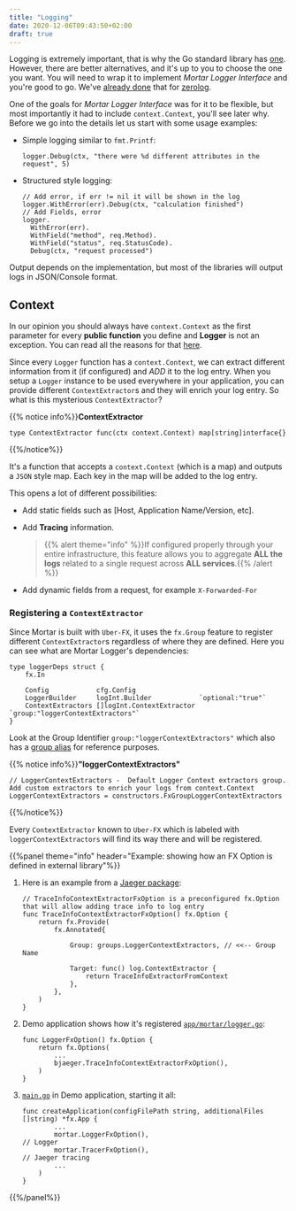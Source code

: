 ```yaml
---
title: "Logging"
date: 2020-12-06T09:43:50+02:00
draft: true
---
```


Logging is extremely important, that is why the Go standard library has [one](https://golang.org/pkg/log/).
However, there are better alternatives, and it's up to you to choose the one you want.
You will need to wrap it to implement *Mortar Logger Interface* and you're good to go.
We've [already done](https://github.com/go-masonry/bzerolog) that for [zerolog](https://github.com/rs/zerolog).

One of the goals for *Mortar Logger Interface* was for it to be flexible, but most importantly it had to include `context.Context`, you'll see later why.
Before we go into the details let us start with some usage examples:

- Simple logging similar to `fmt.Printf`:
  
  ```golang
  logger.Debug(ctx, "there were %d different attributes in the request", 5)
  ```

- Structured style logging:

  ```golang
  // Add error, if err != nil it will be shown in the log
  logger.WithError(err).Debug(ctx, "calculation finished")
  // Add Fields, error
  logger.
    WithError(err).
    WithField("method", req.Method).
    WithField("status", req.StatusCode).
    Debug(ctx, "request processed")
  ```

Output depends on the implementation, but most of the libraries will output logs in JSON/Console format.

## Context

In our opinion you should always have `context.Context` as the first parameter for every **public function** you define and **Logger** is not an exception.
You can read all the reasons for that [here](/middleware/context).

Since every `Logger` function has a `context.Context`, we can extract different information from it (if configured) and *ADD* it to the log entry.
When you setup a `Logger` instance to be used everywhere in your application, you can provide different `ContextExtractor`s and they will enrich your log entry.
So what is this mysterious `ContextExtractor`?

{{% notice info%}}**ContextExtractor**
```golang
type ContextExtractor func(ctx context.Context) map[string]interface{}
```
{{%/notice%}}

It's a function that accepts a `context.Context` (which is a map) and outputs a `JSON` style map.
Each key in the map will be added to the log entry.

This opens a lot of different possibilities:

- Add static fields such as [Host, Application Name/Version, etc].
- Add **Tracing** information.
  
  > {{% alert theme="info" %}}If configured properly through your entire infrastructure, this feature allows you to aggregate **ALL the logs** related to a single request across **ALL services**.{{% /alert %}}

- Add dynamic fields from a request, for example `X-Forwarded-For`

### Registering a `ContextExtractor`

Since Mortar is built with `Uber-FX`, it uses the `fx.Group` feature to register different `ContextExtractor`s regardless of where they are defined.
Here you can see what are Mortar Logger's dependencies:

```golang
type loggerDeps struct {
	fx.In

	Config            cfg.Config
	LoggerBuilder     logInt.Builder            `optional:"true"`
	ContextExtractors []logInt.ContextExtractor `group:"loggerContextExtractors"`
}
```

Look at the Group Identifier `group:"loggerContextExtractors"` which also has a [group alias](https://github.com/go-masonry/mortar/blob/master/providers/groups/alias.go#L41) for reference purposes.

{{% notice info%}}**"loggerContextExtractors"**
```golang
// LoggerContextExtractors -  Default Logger Context extractors group. Add custom extractors to enrich your logs from context.Context
LoggerContextExtractors = constructors.FxGroupLoggerContextExtractors
```
{{%/notice%}}

Every `ContextExtractor` known to `Uber-FX` which is labeled with `loggerContextExtractors` will find its way there and will be registered.

{{%panel theme="info" header="Example: showing how an FX Option is defined in external library"%}}

1. Here is an example from a [Jaeger package](https://github.com/go-masonry/bjaeger/blob/master/utils.go#L25):
  
    ```golang
    // TraceInfoContextExtractorFxOption is a preconfigured fx.Option that will allow adding trace info to log entry
    func TraceInfoContextExtractorFxOption() fx.Option {
        return fx.Provide(
            fx.Annotated{

                Group: groups.LoggerContextExtractors, // <<-- Group Name
                
                Target: func() log.ContextExtractor {
                    return TraceInfoExtractorFromContext
                },
            },
        )
    }
    ```

2. Demo application shows how it's registered [`app/mortar/logger.go`](https://github.com/go-masonry/mortar-demo/blob/master/workshop/app/mortar/logger.go#L20):

    ```golang [main.go]
    func LoggerFxOption() fx.Option {
        return fx.Options(
            ...
            bjaeger.TraceInfoContextExtractorFxOption(),
        )
    }
    ```

3. [`main.go`](https://github.com/go-masonry/mortar-demo/blob/master/workshop/main.go#L32) in Demo application, starting it all:

    ```golang  
    func createApplication(configFilePath string, additionalFiles []string) *fx.App {
            ...
            mortar.LoggerFxOption(),                                  // Logger
            mortar.TracerFxOption(),                                  // Jaeger tracing
            ...
        )
    }
    ```

{{%/panel%}}
